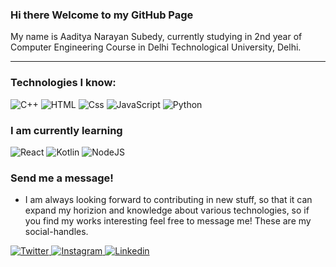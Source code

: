 ### Hi there Welcome to my GitHub Page

My name is Aaditya Narayan Subedy, currently studying in 2nd year of Computer Engineering Course in Delhi Technological University, Delhi.

---

### Technologies I know:
<p>
    <img alt="C++" src="https://img.shields.io/badge/C++-00599C?logo=c%2B%2B&logoColor=white&style=for-the-badge" />  
  <img alt="HTML" src="https://img.shields.io/badge/HTML-E34F26?logo=html5&logoColor=white&style=for-the-badge" />
  <img alt="Css" src="https://img.shields.io/badge/CSS-1572B6?logo=css3&logoColor=white&style=for-the-badge" />
  <img alt="JavaScript" src="https://img.shields.io/badge/JavaScript-F7DF1E?logo=javascript&logoColor=white&style=for-the-badge" />
  <img alt="Python" src="https://img.shields.io/badge/Python-3776AB?logo=python&logoColor=white&style=for-the-badge" />  
</p>

### I am currently learning
<p>
  <img alt="React" src="https://img.shields.io/badge/React-61DAFB?logo=react&logoColor=white&style=for-the-badge" />
  <img alt="Kotlin" src="https://img.shields.io/badge/Kotlin-0095D5?logo=kotlin&logoColor=white&style=for-the-badge" />
   <img alt="NodeJS" src="https://img.shields.io/badge/Node.js-339933?logo=node.js&logoColor=white&style=for-the-badge" />
</p>

### Send me a message!
- I am always looking forward to contributing in new stuff, so that it can expand my horizion and knowledge about various technologies, so if you find my works interesting feel free to message me! These are my social-handles.
<p>
    <a href = "https://twitter.com/frexpe12 ">
     <img alt="Twitter" src="https://img.shields.io/badge/Twitter-1DA1F2?logo=twitter&logoColor=white&style=for-the-badge" />
    <a href = "https://www.instagram.com/aaditya_subedy/">
     <img alt="Instagram" src="https://img.shields.io/badge/Instagram-E4405F?logo=instagram&logoColor=white&style=for-the-badge" />
   <a href="https://www.linkedin.com/in/asubedy/">
    <img alt="Linkedin" src="https://img.shields.io/badge/linkedin-0077B5?logo=linkedin&logoColor=white&style=for-the-badge" />     
</p>
  

<!--
**asubedy/asubedy** is a ✨ _special_ ✨ repository because its `README.md` (this file) appears on your GitHub profile.

Here are some ideas to get you started:

- 🔭 I’m currently working on ...
- 🌱 I’m currently learning ...
- 👯 I’m looking to collaborate on ...
- 🤔 I’m looking for help with ...
- 💬 Ask me about ...
- 📫 How to reach me: ...
- 😄 Pronouns: ...
- ⚡ Fun fact: ...
-->
